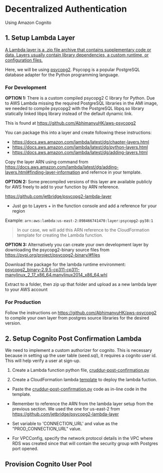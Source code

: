 # Decentralized Authentication

Using Amazon Cognito

## 1. Setup Lambda Layer

[A Lambda layer is a .zip file archive that contains supplementary code or data. Layers usually contain library dependencies, a custom runtime, or configuration files.](https://docs.aws.amazon.com/lambda/latest/dg/chapter-layers.html)

Here, we will be using [psycopg2](https://pypi.org/project/psycopg2/). Psycopg is a popular PostgreSQL database adapter for the Python programming language.

### For Development

**OPTION 1:** There is a custom compiled psycopg2 C library for Python. Due to AWS Lambda missing the required PostgreSQL libraries in the AMI image, we needed to compile psycopg2 with the PostgreSQL libpq.so library statically linked libpq library instead of the default dynamic link.

This is found at https://github.com/AbhimanyuHK/aws-psycopg2

You can package this into a layer and create following these instructions:

- https://docs.aws.amazon.com/lambda/latest/dg/chapter-layers.html
- https://docs.aws.amazon.com/lambda/latest/dg/python-layers.html
- https://docs.aws.amazon.com/lambda/latest/dg/adding-layers.html

Copy the layer ARN using command from https://docs.aws.amazon.com/lambda/latest/dg/adding-layers.html#finding-layer-information and refernce in your template.

**OPTION 2:** Some precompiled versions of this layer are available publicly for AWS freely to add to your function by ARN reference.

https://github.com/jetbridge/psycopg2-lambda-layer

- Just go to Layers + in the function console and add a reference for your region

Example: `arn:aws:lambda:us-east-2:898466741470:layer:psycopg2-py38:1`

> In our case, we will add this ARN reference to the CloudFormation template for creating the Lambda function.

**OPTION 3:** Alternatively you can create your own development layer by downloading the psycopg2-binary source files from https://pypi.org/project/psycopg2-binary/#files

Download the package for the lambda runtime environment: [psycopg2_binary-2.9.5-cp311-cp311-manylinux_2_17_x86_64.manylinux2014_x86_64.whl](https://files.pythonhosted.org/packages/36/af/a9f06e2469e943364b2383b45b3209b40350c105281948df62153394b4a9/psycopg2_binary-2.9.5-cp311-cp311-manylinux_2_17_x86_64.manylinux2014_x86_64.whl)

Extract to a folder, then zip up that folder and upload as a new lambda layer to your AWS account

### For Production

Follow the instructions on https://github.com/AbhimanyuHK/aws-psycopg2 to compile your own layer from postgres source libraries for the desired version.

## 2. Setup Cognito Post Confirmation Lambda

We need to implement a custom authorizer for cognito. This is necessary because in setting up the user table (seed.sql), it requires a cognito user id. This will help verify a user at sign-up.

1. Create a Lambda function python file, [cruddur-post-confirmation.py](../aws/lambdas/cruddur-post-confirmation.py)

2. Create a CloudFormation lambda [template](../aws/cfn/lambda/template.yaml) to deploy the lambda fuction. 

- Paste the [cruddur-post-confirmation.py](../aws/lambdas/cruddur-post-confirmation.py) code as in-line code in the template. 

- Remember to reference the ARN from the lambda layer setup from the previous section. We used the one for us-east-2 from https://github.com/jetbridge/psycopg2-lambda-layer

- Set variable to 'CONNECTION_URL' and value as the "PROD_CONNECTION_URL" value.

- For VPCConfig, specify the network protocol details in the VPC where RDS was created since that will contain the security group with Postgres port opened.

## Provision Cognito User Pool

